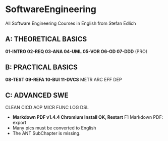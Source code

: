 # SoftwareEngineering
All Software Engineering Courses in English from Stefan Edlich

## A: THEORETICAL BASICS
**01-INTRO 02-REQ 03-ANA 04-UML 05-VOR O6-OD 07-DDD** (PRO)

## B: PRACTICAL BASICS
**08-TEST 09-REFA 10-BUI 11-DVCS** METR ARC EFF DEP

## C: ADVANCED SWE
CLEAN CICD AOP MICR FUNC LOG DSL

* **Markdown PDF v1.4.4 Chromium Install OK, Restart** F1 Markdown PDF: export
* Many pics must be converted to English
* The ANT SubChapter is missing.

